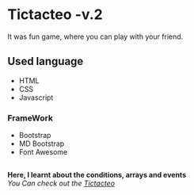 # Tictacteo -v.2
It was fun game, where you can play with your friend.
## Used language ##
- HTML 
- CSS
- Javascript
### FrameWork ###
- Bootstrap
- MD Bootstrap
- Font Awesome
## ##
**Here, I learnt about the conditions, arrays and events**\
*You Can check out the [Tictacteo](https://Jagrati1213.github.io/Tictacteo)*
